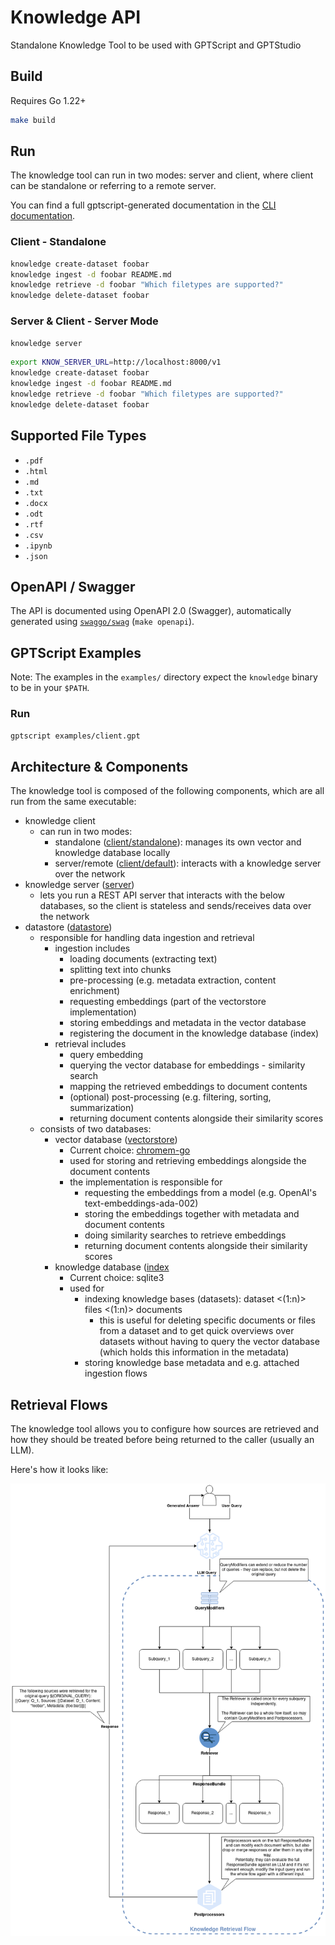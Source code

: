 # Knowledge API

Standalone Knowledge Tool to be used with GPTScript and GPTStudio

## Build

Requires Go 1.22+

```bash
make build
```

## Run

The knowledge tool can run in two modes: server and client, where client can be standalone or referring to a remote server.

You can find a full gptscript-generated documentation in the [CLI documentation](./docs/cli.md).


### Client - Standalone

```bash
knowledge create-dataset foobar
knowledge ingest -d foobar README.md
knowledge retrieve -d foobar "Which filetypes are supported?"
knowledge delete-dataset foobar
```

### Server & Client - Server Mode

```bash
knowledge server
```

```bash
export KNOW_SERVER_URL=http://localhost:8000/v1
knowledge create-dataset foobar
knowledge ingest -d foobar README.md
knowledge retrieve -d foobar "Which filetypes are supported?"
knowledge delete-dataset foobar
```

## Supported File Types

- `.pdf`
- `.html`
- `.md`
- `.txt`
- `.docx`
- `.odt`
- `.rtf`
- `.csv`
- `.ipynb`
- `.json`

## OpenAPI / Swagger

The API is documented using OpenAPI 2.0 (Swagger), automatically generated using [`swaggo/swag`](https://github.com/swaggo/swag) (`make openapi`).

## GPTScript Examples

Note: The examples in the `examples/` directory expect the `knowledge` binary to be in your `$PATH`.

### Run

```bash
gptscript examples/client.gpt
```

## Architecture & Components

The knowledge tool is composed of the following components, which are all run from the same executable:

- knowledge client
  - can run in two modes:
    - standalone ([client/standalone](./pkg/client/standalone.go)): manages its own vector and knowledge database locally
    - server/remote ([client/default](./pkg/client/default.go)): interacts with a knowledge server over the network
- knowledge server ([server](./pkg/server))
  - lets you run a REST API server that interacts with the below databases, so the client is stateless and sends/receives data over the network
- datastore ([datastore](./pkg/datastore/datastore.go))
  - responsible for handling data ingestion and retrieval
    - ingestion includes
      - loading documents (extracting text)
      - splitting text into chunks
      - pre-processing (e.g. metadata extraction, content enrichment)
      - requesting embeddings (part of the vectorstore implementation)
      - storing embeddings and metadata in the vector database
      - registering the document in the knowledge database (index)
    - retrieval includes
      - query embedding
      - querying the vector database for embeddings - similarity search
      - mapping the retrieved embeddings to document contents
      - (optional) post-processing (e.g. filtering, sorting, summarization)
      - returning document contents alongside their similarity scores
  - consists of two databases:
    - vector database ([vectorstore](./pkg/vectorstore/vectorstores.go))
      - Current choice: [chromem-go](https://github.com/philippgille/chromem-go)
      - used for storing and retrieving embeddings alongside the document contents
      - the implementation is responsible for
        - requesting the embeddings from a model (e.g. OpenAI's text-embeddings-ada-002)
        - storing the embeddings together with metadata and document contents
        - doing similarity searches to retrieve embeddings
        - returning document contents alongside their similarity scores
    - knowledge database ([index](./pkg/index/db.go)
      - Current choice: sqlite3
      - used for
        - indexing knowledge bases (datasets): dataset <(1:n)> files <(1:n)> documents
          - this is useful for deleting specific documents or files from a dataset and to get quick overviews over datasets without having to query the vector database (which holds this information in the metadata)
        - storing knowledge base metadata and e.g. attached ingestion flows

## Retrieval Flows

The knowledge tool allows you to configure how sources are retrieved and how they should be treated before being returned to the caller (usually an LLM).

Here's how it looks like:

![Retrieval Flows](./docs/img/retrieval_flows.png)